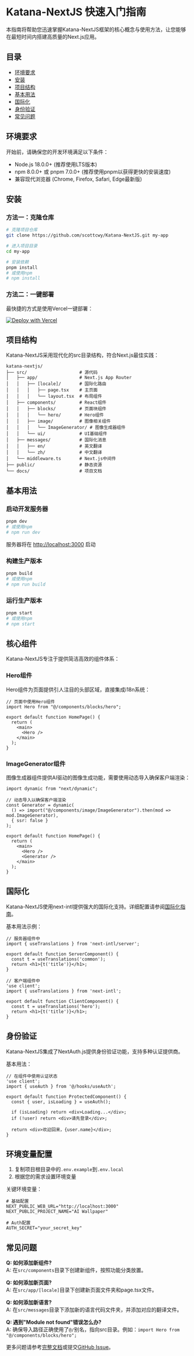 # Katana-NextJS 快速入门指南

本指南将帮助您迅速掌握Katana-NextJS框架的核心概念与使用方法，让您能够在最短时间内搭建高质量的Next.js应用。

## 目录

- [环境要求](#环境要求)
- [安装](#安装)
- [项目结构](#项目结构)
- [基本用法](#基本用法)
- [国际化](#国际化)
- [身份验证](#身份验证)
- [常见问题](#常见问题)

## 环境要求

开始前，请确保您的开发环境满足以下条件：

- Node.js 18.0.0+ (推荐使用LTS版本)
- npm 8.0.0+ 或 pnpm 7.0.0+ (推荐使用pnpm以获得更快的安装速度)
- 兼容现代浏览器 (Chrome, Firefox, Safari, Edge最新版)

## 安装

### 方法一：克隆仓库

```bash
# 克隆项目仓库
git clone https://github.com/scottcwy/Katana-NextJS.git my-app

# 进入项目目录
cd my-app

# 安装依赖
pnpm install
# 或使用npm
# npm install
```

### 方法二：一键部署

最快捷的方式是使用Vercel一键部署：

[![Deploy with Vercel](https://vercel.com/button)](https://vercel.com/new/clone?repository-url=https%3A%2F%2Fgithub.com%2Fscottcwy%2FKatana-NextJS)

## 项目结构

Katana-NextJS采用现代化的src目录结构，符合Next.js最佳实践：

```
katana-nextjs/
├── src/                    # 源代码
│   ├── app/                # Next.js App Router
│   │   ├── [locale]/       # 国际化路由
│   │   │   ├── page.tsx    # 主页面
│   │   │   └── layout.tsx  # 布局组件
│   ├── components/         # React组件
│   │   ├── blocks/         # 页面块组件
│   │   │   └── hero/       # Hero组件
│   │   ├── image/          # 图像相关组件
│   │   │   └── ImageGenerator/ # 图像生成器组件
│   │   └── ui/             # UI基础组件
│   ├── messages/           # 国际化消息
│   │   ├── en/             # 英文翻译
│   │   └── zh/             # 中文翻译
│   └── middleware.ts       # Next.js中间件
├── public/                 # 静态资源
└── docs/                   # 项目文档
```

## 基本用法

### 启动开发服务器

```bash
pnpm dev
# 或使用npm
# npm run dev
```

服务器将在 [http://localhost:3000](http://localhost:3000) 启动

### 构建生产版本

```bash
pnpm build
# 或使用npm
# npm run build
```

### 运行生产版本

```bash
pnpm start
# 或使用npm
# npm start
```

## 核心组件

Katana-NextJS专注于提供简洁高效的组件体系：

### Hero组件

Hero组件为页面提供引人注目的头部区域，直接集成i18n系统：

```tsx
// 页面中使用Hero组件
import Hero from "@/components/blocks/hero";

export default function HomePage() {
  return (
    <main>
      <Hero />
    </main>
  );
}
```

### ImageGenerator组件

图像生成器组件提供AI驱动的图像生成功能，需要使用动态导入确保客户端渲染：

```tsx
import dynamic from "next/dynamic";

// 动态导入以确保客户端渲染
const Generator = dynamic(
  () => import("@/components/image/ImageGenerator").then(mod => mod.ImageGenerator),
  { ssr: false }
);

export default function HomePage() {
  return (
    <main>
      <Hero />
      <Generator />
    </main>
  );
}
```

## 国际化

Katana-NextJS使用next-intl提供强大的国际化支持。详细配置请参阅[国际化指南](./i18n-guide.md)。

基本用法示例：

```tsx
// 服务器组件中
import { useTranslations } from 'next-intl/server';

export default function ServerComponent() {
  const t = useTranslations('common');
  return <h1>{t('title')}</h1>;
}

// 客户端组件中
'use client';
import { useTranslations } from 'next-intl';

export default function ClientComponent() {
  const t = useTranslations('hero');
  return <h1>{t('title')}</h1>;
}
```

## 身份验证

Katana-NextJS集成了NextAuth.js提供身份验证功能，支持多种认证提供商。

基本用法：

```tsx
// 在组件中使用认证状态
'use client';
import { useAuth } from '@/hooks/useAuth';

export default function ProtectedComponent() {
  const { user, isLoading } = useAuth();
  
  if (isLoading) return <div>Loading...</div>;
  if (!user) return <div>请先登录</div>;
  
  return <div>欢迎回来，{user.name}</div>;
}
```

## 环境变量配置

1. 复制项目根目录中的`.env.example`到`.env.local`
2. 根据您的需求设置环境变量

关键环境变量：

```env
# 基础配置
NEXT_PUBLIC_WEB_URL="http://localhost:3000"
NEXT_PUBLIC_PROJECT_NAME="AI Wallpaper"

# Auth配置
AUTH_SECRET="your_secret_key"
```

## 常见问题

**Q: 如何添加新组件?**  
A: 在`src/components`目录下创建新组件，按照功能分类放置。

**Q: 如何添加新页面?**  
A: 在`src/app/[locale]`目录下创建新页面文件夹和page.tsx文件。

**Q: 如何添加新语言?**  
A: 在`src/messages`目录下添加新的语言代码文件夹，并添加对应的翻译文件。

**Q: 遇到"Module not found"错误怎么办?**  
A: 确保导入路径正确使用了`@/`别名，指向src目录。例如：`import Hero from "@/components/blocks/hero";`

更多问题请参考[完整文档](./api-reference.md)或提交[GitHub Issue](https://github.com/scottcwy/Katana-NextJS/issues)。
